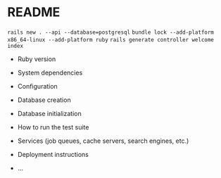 # README
```rails new . --api --database=postgresql```
```bundle lock --add-platform x86_64-linux --add-platform ruby```
```rails generate controller welcome index```

* Ruby version

* System dependencies

* Configuration

* Database creation

* Database initialization

* How to run the test suite

* Services (job queues, cache servers, search engines, etc.)

* Deployment instructions

* ...
